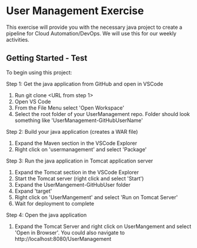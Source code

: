 # User Management Exercise

This exercise will provide you with the necessary java project to create a pipeline for Cloud Automation/DevOps.  We will use this for our weekly activities.
## Getting Started - Test

To begin using this project:

Step 1: Get the java application from GitHub and open in VSCode
  1. Run git clone <URL from step 1>
  2. Open VS Code
  3. From the File Menu select 'Open Workspace'
  4. Select the root folder of your UserManagement repo.  Folder should look something like 'UserManagement-GitHubUserName'

Step 2: Build your java application (creates a WAR file)
  1. Expand the Maven section in the VSCode Explorer
  2. Right click on 'usermanagement' and select 'Package'

Step 3: Run the java application in Tomcat application server
  1. Expand the Tomcat section in the VSCode Explorer
  2. Start the Tomcat server (right click and select 'Start')
  3. Expand the UserMangement-GitHubUser folder
  4. Expand 'target'
  5. Right click on 'UserMangement' and select 'Run on Tomcat Server'
  6. Wait for deployment to complete

Step 4: Open the java application
  1. Expand the Tomcat Server and right click on UserMangement and select 'Open in Browser'.  You could also navigate to http://localhost:8080/UserManagement


